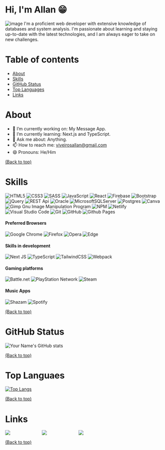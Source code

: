 # Hi, I'm Allan 😁
![image](https://github.com/allan-viveiros/allan-viveiros/assets/52828591/d1773268-9a34-4c27-a5ca-27a6b9889116)
I'm a proficient web developer with extensive knowledge of databases and system analysis. I'm passionate about learning and staying up-to-date with the latest technologies, and I am always eager to take on new challenges.

# Table of contents
- [About](#About)
- [Skills](#Skills)
- [GitHub Status](#GitHub-Status)
- [Top Languages](#Top-Languages)
- [Links](#Links)


# About
- 🔭 I’m currently working on: My Message App.
- 🌱 I’m currently learning: Next.js and TypeScript.
- 💬 Ask me about: Anything.
- 📫 How to reach me: viveirosallan@gmail.com
- 😄 Pronouns: He/Him
<!-- - 🤔 I’m looking for help with: To get a job. -->

[(Back to top)](#table-of-contents)

# Skills 
![HTML5](https://img.shields.io/badge/html5-%23E34F26.svg?style=flat&logo=html5&logoColor=white)
![CSS3](https://img.shields.io/badge/css3-%231572B6.svg?style=flat&logo=css3&logoColor=white)
![SASS](https://img.shields.io/badge/SASS-hotpink.svg?style=flat&logo=SASS&logoColor=white)
![JavaScript](https://img.shields.io/badge/javascript-%23323330.svg?style=flat&logo=javascript&logoColor=%23F7DF1E)
![React](https://img.shields.io/badge/react-%2320232a.svg?style=flat&logo=react&logoColor=%2361DAFB)
![Firebase](https://img.shields.io/badge/firebase-%23039BE5.svg?style=flat&logo=firebase)
![Bootstrap](https://img.shields.io/badge/bootstrap-%23563D7C.svg?style=flat&logo=bootstrap&logoColor=white)
![jQuery](https://img.shields.io/badge/jquery-%230769AD.svg?style=flat&logo=jquery&logoColor=white)
![REST Api](https://img.shields.io/badge/REST_API-%2300E7A7?style=flat&logo=postman&logoColor=white)
![Oracle](https://img.shields.io/badge/Oracle-F80000?style=flat&logo=oracle&logoColor=white)
![MicrosoftSQLServer](https://img.shields.io/badge/Microsoft%20SQL%20Server-CC2927?style=flat&logo=microsoft%20sql%20server&logoColor=white)
![Postgres](https://img.shields.io/badge/postgres-%23316192.svg?style=flat&logo=postgresql&logoColor=white)
![Canva](https://img.shields.io/badge/Canva-%2300C4CC.svg?style=flat&logo=Canva&logoColor=white)
![Gimp Gnu Image Manipulation Program](https://img.shields.io/badge/Gimp-657D8B?style=flat&logo=gimp&logoColor=#FFFFFF)
![NPM](https://img.shields.io/badge/NPM-%23CB3837.svg?style=flat&logo=npm&logoColor=white)
![Netlify](https://img.shields.io/badge/netlify-%23000000.svg?style=flat&logo=netlify&logoColor=#00C7B7)
![Visual Studio Code](https://img.shields.io/badge/Visual%20Studio%20Code-0078d7.svg?style=flat&logo=visual-studio-code&logoColor=white)
![Git](https://img.shields.io/badge/git-%23F05033.svg?style=flat&logo=git&logoColor=white)
![GitHub](https://img.shields.io/badge/github-%23121011.svg?style=flat&logo=github&logoColor=white)
![Github Pages](https://img.shields.io/badge/github%20pages-121013?style=flat&logo=github&logoColor=white)


#### Preferred Browsers
![Google Chrome](https://img.shields.io/badge/Google%20Chrome-4285F4?style=flat&logo=GoogleChrome&logoColor=white)
![Firefox](https://img.shields.io/badge/Firefox-FF7139?style=flat&logo=Firefox-Browser&logoColor=white)
![Opera](https://img.shields.io/badge/Opera-FF1B2D?style=flat&logo=Opera&logoColor=white)
![Edge](https://img.shields.io/badge/Edge-0078D7?style=flat&logo=Microsoft-edge&logoColor=white)

#### Skills in development
![Next JS](https://img.shields.io/badge/Next-black?style=for-the-badge&logo=next.js&logoColor=white)
![TypeScript](https://img.shields.io/badge/typescript-%23007ACC.svg?style=flat&logo=typescript&logoColor=white)
![TailwindCSS](https://img.shields.io/badge/tailwindcss-%2338B2AC.svg?style=flat&logo=tailwind-css&logoColor=white)
![Webpack](https://img.shields.io/badge/webpack-%238DD6F9.svg?style=flat&logo=webpack&logoColor=black)

<!--
![WordPress](https://img.shields.io/badge/WordPress-%23117AC9.svg?style=flat&logo=WordPress&logoColor=white)
![PHP](https://img.shields.io/badge/php-%23777BB4.svg?style=for-the-badge&logo=php&logoColor=white)
-->

#### Gaming platforms
![Battle.net](https://img.shields.io/badge/battle.net-%2300AEFF.svg?style=flat&logo=battle.net&logoColor=white)
![PlayStation Network](https://img.shields.io/badge/PSN-%230070D1.svg?style=flat&logo=Playstation&logoColor=white)
![Steam](https://img.shields.io/badge/steam-%23000000.svg?style=flat&logo=steam&logoColor=white)

#### Music Apps
![Shazam](https://img.shields.io/badge/shazam-1476FE?style=flat&logo=shazam&logoColor=white)
![Spotify](https://img.shields.io/badge/Spotify-1ED760?style=flat&logo=spotify&logoColor=white)

[(Back to top)](#table-of-contents)

# GitHub Status
![Your Name's GitHub stats](https://github-readme-stats.vercel.app/api?username=allan-viveiros&show_icons=true&theme=radical)

[(Back to top)](#table-of-contents)

# Top Languaes
[![Top Langs](https://github-readme-stats.vercel.app/api/top-langs/?username=allan-viveiros&layout=compact&theme=radical)](https://github.com/anuraghazra/github-readme-stats)

[(Back to top)](#table-of-contents)

# Links
<div style="display: flex; width: 50%; justify-content: space-between;">
<a href="https://www.linkedin.com/in/viveirosallan/"> <img src="https://img.shields.io/badge/linkedin-%230077B5.svg?style=plastic&logo=linkedin&logoColor=white"> </a> 
<a href="https://dev-allan.ca/"> <img src="https://img.shields.io/badge/Portfolio-gray?style=flat&logo=html5&logoColor=orange"> </a> 
<a href="https://www.instagram.com/allanromero/"> <img src="https://img.shields.io/badge/Instagram-%23E4405F.svg?style=plastic&logo=Instagram&logoColor=white"> </a>   
</div>

<!-- 
<a href=""> <img src="https://img.shields.io/badge/GitHub-%23121011?style=for-the-badge&amp;logo=github&amp;logoColor=white" style="max-width: 100%;"> </a> 
  
![Gmail](https://img.shields.io/badge/Gmail-D14836?style=plastic&logo=gmail&logoColor=white)
![Discord](https://img.shields.io/badge/Discord-%235865F2.svg?style=plastic&logo=discord&logoColor=white)
![LinkedIn](https://img.shields.io/badge/linkedin-%230077B5.svg?style=plastic&logo=linkedin&logoColor=white)
![Instagram](https://img.shields.io/badge/Instagram-%23E4405F.svg?style=plastic&logo=Instagram&logoColor=white)
-->
[(Back to top)](#table-of-contents)


